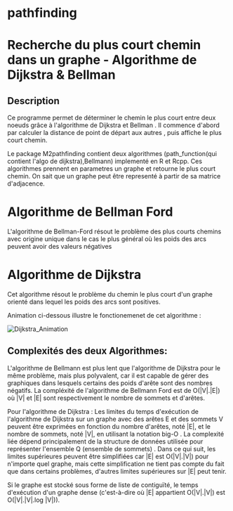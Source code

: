 # pathfinding
# Recherche du plus court chemin dans un graphe - Algorithme de Dijkstra & Bellman

## Description
Ce programme permet de déterminer le chemin le plus court entre deux noeuds grâce à l'algorithme de Dijkstra et Bellman . Il commence d'abord par calculer la distance de point de départ aux autres , puis affiche le plus court chemin.

Le package M2pathfinding contient deux algorithmes (path_function(qui contient l'algo de dijkstra),Bellmann) implementé en R et Rcpp.
Ces algorithmes prennent en parametres un graphe et retourne le plus court chemin. On sait que un graphe peut être representé à partir de sa matrice d'adjacence.


# Algorithme de Bellman Ford

L'algorithme de Bellman-Ford résout le problème des plus courts chemins avec origine unique
dans le cas le plus général où les poids des arcs peuvent avoir des valeurs négatives

# Algorithme de Dijkstra
Cet algorithme résout le problème du chemin le plus court d'un graphe orienté  dans lequel les poids des arcs sont positives.

Animation ci-dessous illustre le fonctionemenet de cet algorithme :

![Dijkstra_Animation](https://user-images.githubusercontent.com/75957755/104924965-76eed300-599e-11eb-9ab8-c849a5fa9b7e.gif)


## Complexités des deux Algorithmes:

L'algorithme de Bellmann est plus lent que l'algorithme de Dijkstra pour le même problème, mais plus polyvalent, car il est capable de gérer des graphiques dans lesquels certains des poids d'arête sont des nombres négatifs.
La compléxité de l'algorithme de Bellmann Ford est de O(|V|.|E|) où |V| et |E| sont respectivement le nombre de sommets et d'arêtes.

Pour l'algorithme de Dijkstra : Les limites du temps d'exécution de l'algorithme de Dijkstra sur un graphe avec des arêtes E et des sommets V peuvent être exprimées en fonction du nombre d'arêtes, noté |E|, et le nombre de sommets, noté |V|, en utilisant la notation big-O . La complexité liée dépend principalement de la structure de données utilisée pour représenter l'ensemble Q (ensemble de sommets) . Dans ce qui suit, les limites supérieures peuvent être simplifiées car |E| est O(|V|.|V|) pour n'importe quel graphe, mais cette simplification ne tient pas compte du fait que dans certains problèmes, d'autres limites supérieures sur |E| peut tenir.

Si le graphe est stocké sous forme de liste de contiguïté, le temps d'exécution d'un graphe dense (c'est-à-dire où |E| appartient  O(|V|.|V|) est O(|V|.|V|.log |V|)).





